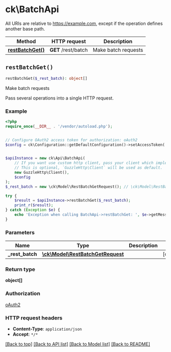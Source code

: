 # ck\BatchApi

All URIs are relative to https://example.com, except if the operation defines another base path.

| Method | HTTP request | Description |
| ------------- | ------------- | ------------- |
| [**restBatchGet()**](BatchApi.md#restBatchGet) | **GET** /rest/batch | Make batch requests |


## `restBatchGet()`

```php
restBatchGet($_rest_batch): object[]
```

Make batch requests

Pass several operations into a single HTTP request.

### Example

```php
<?php
require_once(__DIR__ . '/vendor/autoload.php');


// Configure OAuth2 access token for authorization: oAuth2
$config = ck\Configuration::getDefaultConfiguration()->setAccessToken('YOUR_ACCESS_TOKEN');


$apiInstance = new ck\Api\BatchApi(
    // If you want use custom http client, pass your client which implements `GuzzleHttp\ClientInterface`.
    // This is optional, `GuzzleHttp\Client` will be used as default.
    new GuzzleHttp\Client(),
    $config
);
$_rest_batch = new \ck\Model\RestBatchGetRequest(); // \ck\Model\RestBatchGetRequest

try {
    $result = $apiInstance->restBatchGet($_rest_batch);
    print_r($result);
} catch (Exception $e) {
    echo 'Exception when calling BatchApi->restBatchGet: ', $e->getMessage(), PHP_EOL;
}
```

### Parameters

| Name | Type | Description  | Notes |
| ------------- | ------------- | ------------- | ------------- |
| **_rest_batch** | [**\ck\Model\RestBatchGetRequest**](../Model/RestBatchGetRequest.md)|  | [optional] |

### Return type

**object[]**

### Authorization

[oAuth2](../../README.md#oAuth2)

### HTTP request headers

- **Content-Type**: `application/json`
- **Accept**: `*/*`

[[Back to top]](#) [[Back to API list]](../../README.md#endpoints)
[[Back to Model list]](../../README.md#models)
[[Back to README]](../../README.md)
